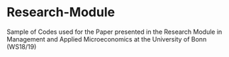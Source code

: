 # Research-Module
Sample of Codes used for the Paper presented in the Research Module in Management and Applied Microeconomics at the University of Bonn (WS18/19)

